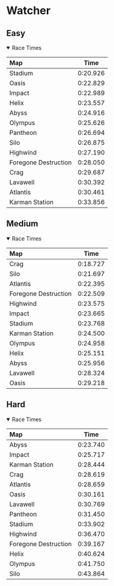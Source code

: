 # Watcher
## Easy
<details open>
<summary>Race Times</summary>

| Map      | Time  |
| :------------- | :-----: |
| Stadium              | 0:20.926 |
| Oasis              | 0:22.829 |
| Impact              | 0:22.989 |
| Helix              | 0:23.557 |
| Abyss              | 0:24.916 |
| Olympus              | 0:25.626 |
| Pantheon              | 0:26.694 |
| Silo              | 0:26.875 |
| Highwind              | 0:27.190 |
| Foregone Destruction              | 0:28.050 |
| Crag              | 0:29.687 |
| Lavawell              | 0:30.392 |
| Atlantis              | 0:30.461 |
| Karman Station              | 0:33.856 |

</details>

## Medium
<details open>
<summary>Race Times</summary>

| Map      | Time  |
| :------------- | :-----: |
| Crag              | 0:18.727 |
| Silo              | 0:21.697 |
| Atlantis              | 0:22.395 |
| Foregone Destruction              | 0:22.509 |
| Highwind              | 0:23.575 |
| Impact              | 0:23.665 |
| Stadium              | 0:23.768 |
| Karman Station              | 0:24.500 |
| Olympus              | 0:24.958 |
| Helix              | 0:25.151 |
| Abyss              | 0:25.956 |
| Lavawell              | 0:28.324 |
| Oasis              | 0:29.218 |

</details>

## Hard
<details open>
<summary>Race Times</summary>

| Map      | Time  |
| :------------- | :-----: |
| Abyss              | 0:23.740 |
| Impact              | 0:25.717 |
| Karman Station              | 0:28.444 |
| Crag              | 0:28.619 |
| Atlantis              | 0:28.659 |
| Oasis              | 0:30.161 |
| Lavawell              | 0:30.769 |
| Pantheon              | 0:31.450 |
| Stadium              | 0:33.902 |
| Highwind              | 0:36.470 |
| Foregone Destruction              | 0:39.167 |
| Helix              | 0:40.624 |
| Olympus              | 0:41.750 |
| Silo              | 0:43.864 |

</details>

